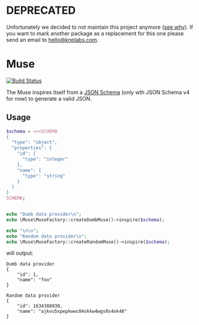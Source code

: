 # DEPRECATED
Unfortunately we decided to not maintain this project anymore ([see why](https://knplabs.com/en/blog/news-for-our-foss-projects-maintenance)).
If you want to mark another package as a replacement for this one please send an email to [hello@knplabs.com](mailto:hello@knplabs.com).

# Muse
[![Build Status](https://travis-ci.org/KnpLabs/muse.svg)](https://travis-ci.org/KnpLabs/muse)

The Muse inspires itself from a [JSON Schema](http://json-schema.org/) (only wth JSON Schema v4 for now) to generate a valid JSON.

## Usage

``` php
$schema = <<<SCHEMA
{
  "type": "object",
  "properties": {
    "id": {
      "type": "integer"
    },
    "name": {
      "type": "string"
    }
  }
}
SCHEMA;


echo "Dumb data provider\n";
echo \Muse\MuseFactory::createDumbMuse()->inspire($schema);

echo "\n\n";
echo "Random data provider\n";
echo \Muse\MuseFactory::createRandomMuse()->inspire($schema);
```

will output:

```
Dumb data provider
{
    "id": 1,
    "name": "foo"
}

Random data provider
{
    "id": 1634388030,
    "name": "ajkvu5xpepkwwc04skkw4wgs0s4ok48"
}
```

